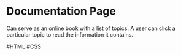 # Documentation Page
Can serve as an online book with a list of topics. A user can click a particular topic to read the information it contains.

#HTML #CSS

